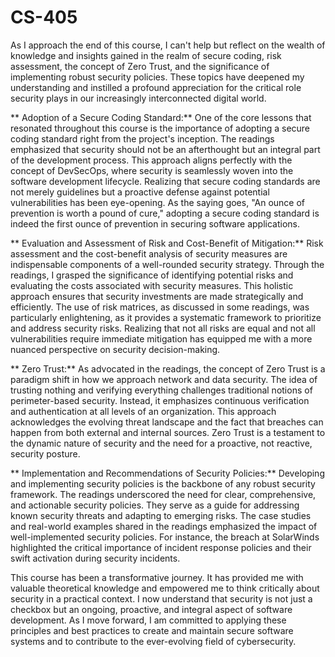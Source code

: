 # CS-405

As I approach the end of this course, I can't help but reflect on the wealth of knowledge and insights gained in the realm of secure coding, risk assessment, the concept of Zero Trust, and the significance of implementing robust security policies. These topics have deepened my understanding and instilled a profound appreciation for the critical role security plays in our increasingly interconnected digital world.

** Adoption of a Secure Coding Standard:**
One of the core lessons that resonated throughout this course is the importance of adopting a secure coding standard right from the project's inception. The readings emphasized that security should not be an afterthought but an integral part of the development process. This approach aligns perfectly with the concept of DevSecOps, where security is seamlessly woven into the software development lifecycle. Realizing that secure coding standards are not merely guidelines but a proactive defense against potential vulnerabilities has been eye-opening. As the saying goes, "An ounce of prevention is worth a pound of cure," adopting a secure coding standard is indeed the first ounce of prevention in securing software applications.

** Evaluation and Assessment of Risk and Cost-Benefit of Mitigation:**
Risk assessment and the cost-benefit analysis of security measures are indispensable components of a well-rounded security strategy. Through the readings, I grasped the significance of identifying potential risks and evaluating the costs associated with security measures. This holistic approach ensures that security investments are made strategically and efficiently. The use of risk matrices, as discussed in some readings, was particularly enlightening, as it provides a systematic framework to prioritize and address security risks. Realizing that not all risks are equal and not all vulnerabilities require immediate mitigation has equipped me with a more nuanced perspective on security decision-making.

** Zero Trust:**
As advocated in the readings, the concept of Zero Trust is a paradigm shift in how we approach network and data security. The idea of trusting nothing and verifying everything challenges traditional notions of perimeter-based security. Instead, it emphasizes continuous verification and authentication at all levels of an organization. This approach acknowledges the evolving threat landscape and the fact that breaches can happen from both external and internal sources. Zero Trust is a testament to the dynamic nature of security and the need for a proactive, not reactive, security posture.

** Implementation and Recommendations of Security Policies:**
Developing and implementing security policies is the backbone of any robust security framework. The readings underscored the need for clear, comprehensive, and actionable security policies. They serve as a guide for addressing known security threats and adapting to emerging risks. The case studies and real-world examples shared in the readings emphasized the impact of well-implemented security policies. For instance, the breach at SolarWinds highlighted the critical importance of incident response policies and their swift activation during security incidents.

This course has been a transformative journey. It has provided me with valuable theoretical knowledge and empowered me to think critically about security in a practical context. I now understand that security is not just a checkbox but an ongoing, proactive, and integral aspect of software development. As I move forward, I am committed to applying these principles and best practices to create and maintain secure software systems and to contribute to the ever-evolving field of cybersecurity.

